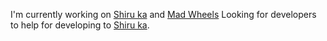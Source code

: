 I'm currently working on [Shiru ka](https://github.com/shiruka) and [Mad Wheels](https://github.com/portlek/MadWheels)
Looking for developers to help for developing to [Shiru ka](https://github.com/shiruka).
